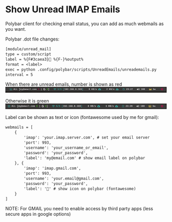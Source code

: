 # Show Unread IMAP Emails
Polybar client for checking email status, you can add as much webmails as you want.

Polybar .dot file changes:
```
[module/unread_mail]
type = custom/script
label = %{F#3caea3} %{F-}%output%
format = <label>
exec = python .config/polybar/scripts/UnreadEmails/unreademails.py
interval = 5
```

When there are unread emails, number is shown as red
![This is an image](/images/2022-01-15_23-27.png)

Otherwise it is green
![This is an image](/images/2022-01-15_23-29.png)

Label can be shown as text or icon (fontawesome used by me for gmail):
```
webmails = [
    {
        'imap': 'your.imap.server.com', # set your email server
        'port': 993,
        'username': 'your_username_or_email',
        'password': 'your_password',
        'label': 'my@email.com' # show email label on polybar
    }, {
        'imap': 'imap.gmail.com',
        'port': 993,
        'username': 'your.email@gmail.com',
        'password': 'your_password',
        'label': '' # show icon on polybar (fontawesome)
    }
]
```

NOTE: For GMAIL you need to enable access by third party apps (less secure apps in google options)
